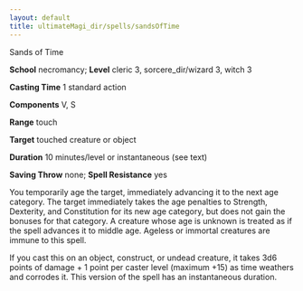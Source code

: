 ```yaml
---
layout: default
title: ultimateMagi_dir/spells/sandsOfTime
---
```

Sands of Time

**School** necromancy; **Level** cleric 3, sorcere_dir/wizard 3, witch 3

**Casting Time** 1 standard action

**Components** V, S

**Range** touch

**Target** touched creature or object

**Duration** 10 minutes/level or instantaneous (see text)

**Saving Throw** none; **Spell Resistance** yes

You temporarily age the target, immediately advancing it to the next age category. The target immediately takes the age penalties to Strength, Dexterity, and Constitution for its new age category, but does not gain the bonuses for that category. A creature whose age is unknown is treated as if the spell advances it to middle age. Ageless or immortal creatures are immune to this spell.

If you cast this on an object, construct, or undead creature, it takes 3d6 points of damage + 1 point per caster level (maximum +15) as time weathers and corrodes it. This version of the spell has an instantaneous duration.

